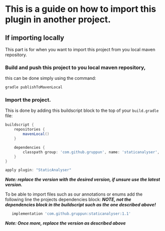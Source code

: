 # This is a guide on how to import this plugin in another project.

## If importing locally
This part is for when you want to import this project from you local maven repository.

### Build and push this project to you local maven repository, 
this can be done simply using the command:
```bash
gradle publishToMavenLocal
```

### Import the project.
This is done by adding this buildscript block to the top of your `build.gradle` file:
```groovy
buildscript {
    repositories {
        mavenLocal()
    }

    dependencies {
        classpath group: 'com.github.gruppun', name: 'staticanalyser', version: '1.0'
    }
}

apply plugin: "StaticAnalyser"
```
***Note: replace the version with the desired version, if unsure use the latest version.***

To be able to import files such as our annotations or enums add the following line the projects dependencies block:
***NOTE, not the dependencies block in the buildscript such as the one described above!***
 ```groovy
    implementation 'com.github.gruppun:staticanalyser:1.1'
```
***Note: Once more, replace the version as described above***